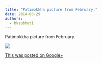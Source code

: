 ```yaml
---
title: "Patimokkha picture from February."
date: 2014-03-29
authors: 
  - bksubhuti
---
```


Patimokkha picture from February.﻿

![](https://lh3.googleusercontent.com/-mz_Q0gg2vls/UzY0sHZMs7I/AAAAAAAAIjw/gtTY-GhZn7k/w506-h750/14%2B-%2B1)

[This was posted on Google+](https://plus.google.com/+BhikkhuSubhuti/posts/STLQBCgDwtN)